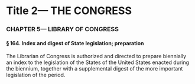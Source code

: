 
# Title 2— THE CONGRESS
### CHAPTER 5— LIBRARY OF CONGRESS
#### § 164. Index and digest of State legislation; preparation

The Librarian of Congress is authorized and directed to prepare biennially an index to the legislation of the States of the United States enacted during the biennium, together with a supplemental digest of the more important legislation of the period.
